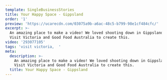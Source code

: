 ```yaml
---
template: SingleBusinessStories
title: Your Happy Space - Gippsland
order: '1'
preview: 'https://ucarecdn.com/03075a9b-a6ac-48c5-b799-98e1cf484cfc/'
excerpt: >-
  An amazing place to make a video! We loved shooting down in Gippsland for
  Visit Victoria and Good Food Australia to create this.
video: '293077105'
tags: 'visit victoria,  '
meta:
  description: >-
    An amazing place to make a video! We loved shooting down in Gippsland for
    Visit Victoria and Good Food Australia to create this.
  title: Your Happy Space - Gippsland
---
```


